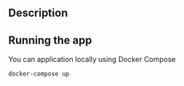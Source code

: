 ## Description


## Running the app

You can application locally using Docker Compose

```bash
docker-compose up
```

